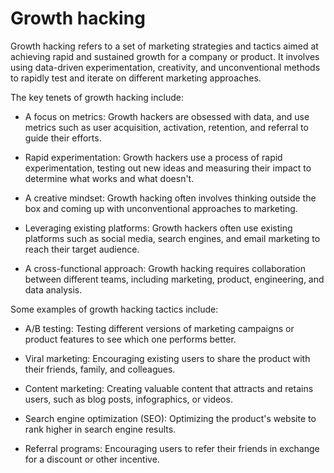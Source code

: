 # Growth hacking 

Growth hacking refers to a set of marketing strategies and tactics aimed at achieving rapid and sustained growth for a company or product. It involves using data-driven experimentation, creativity, and unconventional methods to rapidly test and iterate on different marketing approaches.

The key tenets of growth hacking include:

* A focus on metrics: Growth hackers are obsessed with data, and use metrics such as user acquisition, activation, retention, and referral to guide their efforts.

* Rapid experimentation: Growth hackers use a process of rapid experimentation, testing out new ideas and measuring their impact to determine what works and what doesn't.

* A creative mindset: Growth hacking often involves thinking outside the box and coming up with unconventional approaches to marketing.

* Leveraging existing platforms: Growth hackers often use existing platforms such as social media, search engines, and email marketing to reach their target audience.

* A cross-functional approach: Growth hacking requires collaboration between different teams, including marketing, product, engineering, and data analysis.

Some examples of growth hacking tactics include:

* A/B testing: Testing different versions of marketing campaigns or product features to see which one performs better.

* Viral marketing: Encouraging existing users to share the product with their friends, family, and colleagues.

* Content marketing: Creating valuable content that attracts and retains users, such as blog posts, infographics, or videos.

* Search engine optimization (SEO): Optimizing the product's website to rank higher in search engine results.

* Referral programs: Encouraging users to refer their friends in exchange for a discount or other incentive.